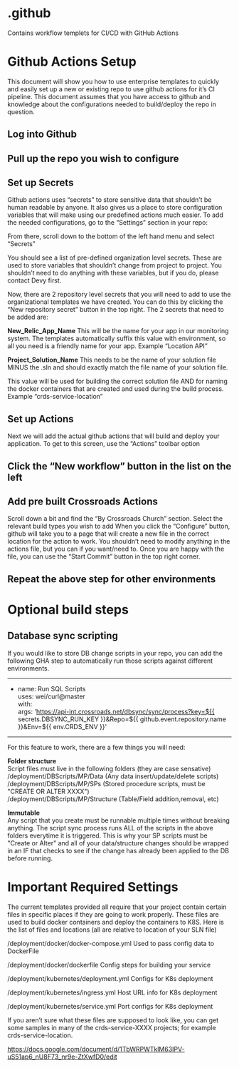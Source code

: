 # .github
Contains workflow templets for CI/CD with GitHub Actions 


# Github Actions Setup
This document will show you how to use enterprise templates to quickly and easily set up a new or existing repo to use github actions for it’s CI pipeline. This document assumes that you have access to github and knowledge about the configurations needed to build/deploy the repo in question.


## Log into Github
## Pull up the repo you wish to configure
## Set up Secrets
Github actions uses “secrets” to store sensitive data that shouldn’t be human readable by anyone. It also gives us a place to store configuration variables that will make using our predefined actions much easier. To add the needed configurations, go to the “Settings” section in your repo:

From there, scroll down to the bottom of the left hand menu and select “Secrets”

You should see a list of pre-defined organization level secrets. These are used to store variables that shouldn’t change from project to project. You shouldn’t need to do anything with these variables, but if you do, please contact Devy first.

Now, there are 2 repository level secrets that you will need to add to use the organizational templates we have created. You can do this by clicking the “New repository secret” button in the top right. The 2 secrets that need to be added are:

**New_Relic_App_Name**
This will be the name for your app in our monitoring system. The templates automatically suffix this value with environment, so all you need is a friendly name for your app. 
Example “Location API”

**Project_Solution_Name**
This needs to be the name of your solution file MINUS the .sln and should exactly match the file name of your solution file.

This value will be used for building the correct solution file AND for naming the docker containers that are created and used during the build process.
Example “crds-service-location”

## Set up Actions
Next we will add the actual github actions that will build and deploy your application. To get to this screen, use the “Actions” toolbar option


## Click the “New workflow” button in the list on the left

## Add pre built Crossroads Actions
Scroll down a bit and find the “By Crossroads Church” section. Select the relevant build types you wish to add
When you click the “Configure” button, github will take you to a page that will create a new file in the correct location for the action to work. You shouldn’t need to modify anything in the actions file, but you can if you want/need to. Once you are happy with the file, you can use the “Start Commit” button in the top right corner.

## Repeat the above step for other environments


# Optional build steps

## Database sync scripting
If you would like to store DB change scripts in your repo, you can add the following GHA step to automatically run those scripts against different environments.

-----------------------------------------------
- name: Run SQL Scripts \
  uses: wei/curl@master \
  with: \
    args: 'https://api-int.crossroads.net/dbsync/sync/process?key=${{ secrets.DBSYNC_RUN_KEY }}&Repo=${{ github.event.repository.name }}&Env=${{ env.CRDS_ENV }}'
----------------------------------------------- 
	 
For this feature to work, there are a few things you will need:

**Folder structure** \
Script files must live in the following folders (they are case sensative) \
/deployment/DBScripts/MP/Data       (Any data insert/update/delete scripts) \
/deployment/DBScripts/MP/SPs	    (Stored procedure scripts, must be "CREATE OR ALTER XXXX") \
/deployment/DBScripts/MP/Structure  (Table/Field addition,removal, etc)

**Immutable** \
Any script that you create must be runnable multiple times without breaking anything. The script sync process runs ALL of the scripts in the above folders everytime it is triggered. This is why your SP scripts must be "Create or Alter" and all of your data/structure changes should be wrapped in an IF that checks to see if the change has already been applied to the DB before running.  

# Important Required Settings
The current templates provided all require that your project contain certain files in specific places if they are going to work properly. These files are used to build docker containers and deploy the containers to K8S. Here is the list of files and locations (all are relative to location of your SLN file)

/deployment/docker/docker-compose.yml		Used to pass config data to DockerFile

/deployment/docker/dockerfile			Config steps for building your service

/deployment/kubernetes/deployment.yml		Configs for K8s deployment

/deployment/kubernetes/ingress.yml			Host URL info for K8s deployment

/deployment/kubernetes/service.yml			Port configs for K8s deployment


If you aren’t sure what these files are supposed to look like, you can get some samples in many of the crds-service-XXXX projects; for example crds-service-location. 


https://docs.google.com/document/d/1TbWRPWTklM63IPV-uS51ap6_nU8F73_nr9e-ZtXwfD0/edit 